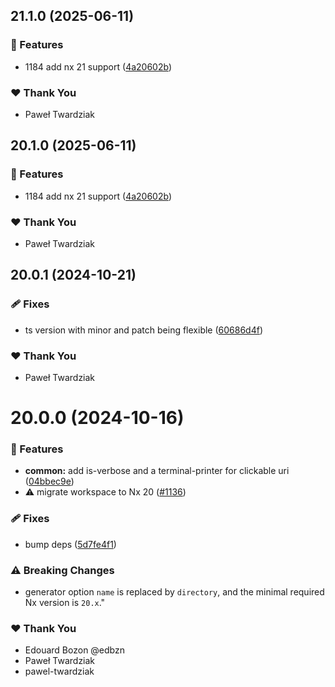## 21.1.0 (2025-06-11)

### 🚀 Features

- 1184 add nx 21 support ([4a20602b](https://github.com/jeffdetmer/nx-extensions/commit/4a20602b))

### ❤️ Thank You

- Paweł Twardziak

## 20.1.0 (2025-06-11)

### 🚀 Features

- 1184 add nx 21 support ([4a20602b](https://github.com/nxext/nx-extensions/commit/4a20602b))

### ❤️ Thank You

- Paweł Twardziak

## 20.0.1 (2024-10-21)

### 🩹 Fixes

- ts version with minor and patch being flexible ([60686d4f](https://github.com/nxext/nx-extensions/commit/60686d4f))

### ❤️  Thank You

- Paweł Twardziak

# 20.0.0 (2024-10-16)

### 🚀 Features

- **common:** add is-verbose and a terminal-printer for clickable uri ([04bbec9e](https://github.com/nxext/nx-extensions/commit/04bbec9e))
- ⚠️  migrate workspace to Nx 20 ([#1136](https://github.com/nxext/nx-extensions/pull/1136))

### 🩹 Fixes

- bump deps ([5d7fe4f1](https://github.com/nxext/nx-extensions/commit/5d7fe4f1))

### ⚠️  Breaking Changes

- generator option `name` is replaced by `directory`, and the minimal required Nx version is `20.x`."

### ❤️  Thank You

- Edouard Bozon @edbzn
- Paweł Twardziak
- pawel-twardziak